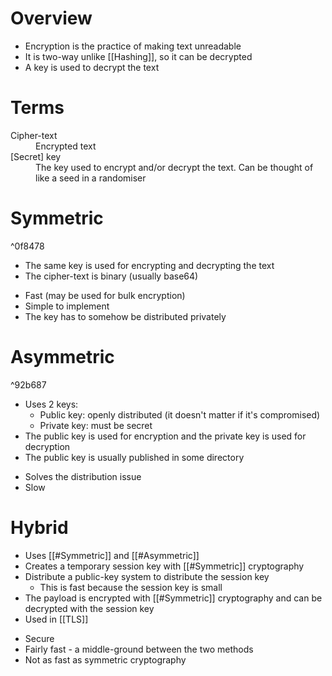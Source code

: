 # Overview
- Encryption is the practice of making text unreadable
- It is two-way unlike [[Hashing]], so it can be decrypted
- A key is used to decrypt the text

# Terms
<dl>
	<dt>Cipher-text</dt>
	<dd>Encrypted text</dd>
	<dt>[Secret] key</dt>
	<dd>The key used to encrypt and/or decrypt the text. Can be thought of like a seed in a randomiser</dd>
</dl>

# Symmetric

^0f8478

- The same key is used for encrypting and decrypting the text
- The cipher-text is binary (usually base64)
<ul class="breakdown">
	<li class="pro">Fast (may be used for bulk encryption)</li>
	<li class="pro">Simple to implement</li>
	<li class="con">The key has to somehow be distributed privately</li>
</ul>

# Asymmetric

^92b687

- Uses 2 keys:
	- Public key: openly distributed (it doesn't matter if it's compromised)
	- Private key: must be secret
- The public key is used for encryption and the private key is used for decryption
- The public key is usually published in some directory

<ul class="breakdown">
	<li class="pro">Solves the distribution issue</li>
	<li class="con">Slow</li>
</ul>

# Hybrid
- Uses [[#Symmetric]] and [[#Asymmetric]] 
- Creates a temporary session key with [[#Symmetric]] cryptography
- Distribute a public-key system to distribute the session key
	- This is fast because the session key is small
- The payload is encrypted with [[#Symmetric]] cryptography and can be decrypted with the session key
- Used in [[TLS]]

<ul class="breakdown">
	<li class="pro">Secure</li>
	<li class="pro">Fairly fast - a middle-ground between the two methods</li>
	<li class="con">Not as fast as symmetric cryptography</li>
</ul>